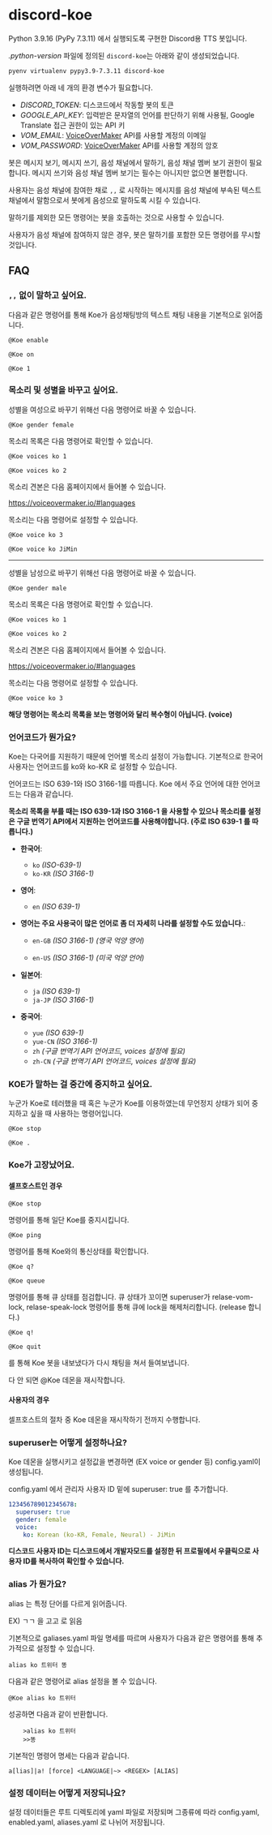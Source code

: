 # discord-koe

Python 3.9.16 (PyPy 7.3.11) 에서 실행되도록 구현한 Discord용 TTS 봇입니다.

*.python-version* 파일에 정의된 `discord-koe`는 아래와 같이 생성되었습니다.

```sh
pyenv virtualenv pypy3.9-7.3.11 discord-koe
```

실행하려면 아래 네 개의 환경 변수가 필요합니다.

- *DISCORD_TOKEN*: 디스코드에서 작동할 봇의 토큰
- *GOOGLE_API_KEY*: 입력받은 문자열의 언어를 판단하기 위해 사용될, Google Translate 접근 권한이 있는 API 키
- *VOM_EMAIL*: [VoiceOverMaker] API를 사용할 계정의 이메일
- *VOM_PASSWORD*: [VoiceOverMaker] API를 사용할 계정의 암호

봇은 메시지 보기, 메시지 쓰기, 음성 채널에서 말하기, 음성 채널 멤버 보기 권한이 필요합니다. 메시지 쓰기와 음성 채널 멤버 보기는 필수는 아니지만 없으면 불편합니다.

사용자는 음성 채널에 참여한 채로 `,,` 로 시작하는 메시지를 음성 채널에 부속된 텍스트 채널에서 말함으로서 봇에게 음성으로 말하도록 시킬 수 있습니다.

말하기를 제외한 모든 명령어는 봇을 호출하는 것으로 사용할 수 있습니다.

사용자가 음성 채널에 참여하지 않은 경우, 봇은 말하기를 포함한 모든 명령어를 무시할 것입니다.

[VoiceOverMaker]: https://voiceovermaker.io


## FAQ

### `,,` 없이 말하고 싶어요.

다음과 같은 명령어를 통해 Koe가 음성채팅방의 텍스트 채팅 내용을 기본적으로 읽어줍니다.

```Text
@Koe enable
```

```Text
@Koe on 
```

```Text
@Koe 1
```

### 목소리 및 성별을 바꾸고 싶어요.

성별을 여성으로 바꾸기 위해선 다음 명령어로 바꿀 수 있습니다.
```Text
@Koe gender female
```
목소리 목록은 다음 명령어로 확인할 수 있습니다.
```Text
@Koe voices ko 1
```

```Text
@Koe voices ko 2
```
목소리 견본은 다음 홈페이지에서 들어볼 수 있습니다.

https://voiceovermaker.io/#languages

목소리는 다음 명령어로 설정할 수 있습니다.
```Text
@Koe voice ko 3
```

```Text
@Koe voice ko JiMin
```
---
성별을 남성으로 바꾸기 위해선 다음 명령어로 바꿀 수 있습니다.
```Text
@Koe gender male
```

목소리 목록은 다음 명령어로 확인할 수 있습니다.
```Text
@Koe voices ko 1
```

```Text
@Koe voices ko 2
```
목소리 견본은 다음 홈페이지에서 들어볼 수 있습니다.

https://voiceovermaker.io/#languages

목소리는 다음 명령어로 설정할 수 있습니다.
```Text
@Koe voice ko 3
```
**해당 명령어는 목소리 목록을 보는 명령어와 달리 복수형이 아닙니다. (voice)**

### 언어코드가 뭔가요?

Koe는 다국어를 지원하기 때문에 언어별 목소리 설정이 가능합니다. 기본적으로 한국어 사용자는 언어코드를 ko와 ko-KR 로 설정할 수 있습니다.

언어코드는 ISO 639-1와 ISO 3166-1를 따릅니다.
Koe 에서 주요 언어에 대한 언어코드는 다음과 같습니다.

**목소리 목록을 부를 때는 ISO 639-1과 ISO 3166-1 을 사용할 수 있으나 목소리를 설정은 구글 번역기 API에서 지원하는 언어코드를 사용해야합니다. (주로 ISO 639-1 를 따릅니다.)**

- **한국어**:
   - `ko` _(ISO-639-1)_
   - `ko-KR` _(ISO 3166-1)_

- **영어**:
  - `en` _(ISO 639-1)_

- **영어는 주요 사용국이 많은 언어로 좀 더 자세히 나라를 설정할 수도 있습니다.**:
  - `en-GB` _(ISO 3166-1) (영국 억양 영어)_

  - `en-US` _(ISO 3166-1) (미국 억양 언어)_

- **일본어**:
  - `ja` _(ISO 639-1)_
  - `ja-JP` _(ISO 3166-1)_

- **중국어**:
  - `yue` _(ISO 639-1)_
  - `yue-CN` _(ISO 3166-1)_
  - `zh` _(구글 번역기 API 언어코드, voices 설정에 필요)_
  - `zh-CN` _(구글 번역기 API 언어코드, voices 설정에 필요)_

### KOE가 말하는 걸 중간에 중지하고 싶어요.

누군가 Koe로 테러했을 때 혹은 누군가 Koe를 이용하였는데 무언정지 상태가 되어 중지하고 싶을 때 사용하는 명령어입니다.
```Text
@Koe stop
```

```Text
@Koe .
```

### Koe가 고장났어요.

#### 셀프호스트인 경우
```Text
@Koe stop
```
명령어를 통해 일단 Koe를 중지시킵니다.
```Text
@Koe ping
```
명령어를 통해 Koe와의 통신상태를 확인합니다.
```Text
@Koe q?
```

```Text
@Koe queue
```
명령어를 통해 큐 상태를 점검합니다.
큐 상태가 꼬이면 superuser가 relase-vom-lock, relase-speak-lock 명령어를 통해 큐에 lock을 해제처리합니다. (release 합니다.)
```Text
@Koe q!
```

```Text
@Koe quit
```
를 통해 Koe 봇을 내보냈다가 다시 채팅을 쳐서 들여보냅니다.

다 안 되면 @Koe 데몬을 재시작합니다.

#### 사용자의 경우

셀프호스트의 절차 중 Koe 데몬을 재시작하기 전까지 수행합니다.

### superuser는 어떻게 설정하나요?

Koe 데몬을 실행시키고 설정값을 변경하면 (EX voice or gender 등) config.yaml이 생성됩니다.

config.yaml 에서 관리자 사용자 ID 밑에 superuser: true 를 추가합니다.
```yaml
123456789012345678:
  superuser: true
  gender: female
  voice:
    ko: Korean (ko-KR, Female, Neural) - JiMin
```
**디스코드 사용자 ID는 디스코드에서 개발자모드를 설정한 뒤 프로필에서 우클릭으로 사용자 ID를 복사하여 확인할 수 있습니다.**

### alias 가 뭔가요?

alias 는 특정 단어를 다르게 읽어줍니다.

EX) ㄱㄱ 을 고고 로 읽음

기본적으로 galiases.yaml 파일 명세를 따르며 사용자가 다음과 같은 명령어를 통해 추가적으로 설정할 수 있습니다.

```Text
alias ko 트위터 똥
```
다음과 같은 명령어로 alias 설정을 볼 수 있습니다.
```Text
@Koe alias ko 트위터
```
성공하면 다음과 같이 반환합니다.
```Text
    >alias ko 트위터
    >>똥
```

기본적인 명령어 명세는 다음과 같습니다.
```Text
a[lias]|a! [force] <LANGUAGE|~> <REGEX> [ALIAS]
```
### 설정 데이터는 어떻게 저장되나요?

설정 데이터들은 루트 디렉토리에 yaml 파일로 저장되며 그종류에 따라 config.yaml, enabled.yaml, aliases.yaml 로 나뉘어 저장됩니다.